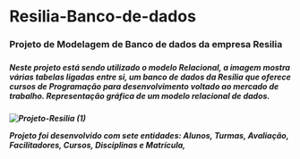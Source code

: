 # Resilia-Banco-de-dados
<h3>Projeto de Modelagem de Banco de dados da empresa Resilia<h3>

<h5>Neste projeto está sendo utilizado o modelo Relacional, a imagem mostra várias tabelas ligadas entre si, um banco de dados da Resilia que oferece cursos de Programação para desenvolvimento voltado ao mercado de trabalho.
Representação gráfica de um modelo relacional de dados.<h5>

![Projeto-Resilia (1)](https://user-images.githubusercontent.com/112409145/207366723-ef5f80b1-a6f3-4c72-83fe-d962c365ab87.jpg)

Projeto foi desenvolvido com sete entidades: Alunos, Turmas, Avaliação, Facilitadores, Cursos, Disciplinas e Matrícula, 
